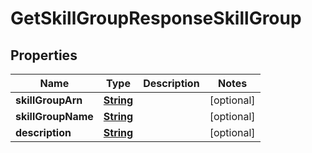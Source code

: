

# GetSkillGroupResponseSkillGroup


## Properties

| Name | Type | Description | Notes |
|------------ | ------------- | ------------- | -------------|
|**skillGroupArn** | [**String**](String.md) |  |  [optional] |
|**skillGroupName** | [**String**](String.md) |  |  [optional] |
|**description** | [**String**](String.md) |  |  [optional] |



